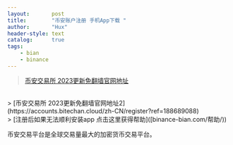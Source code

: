 ```yaml
---
layout:       post
title:        "币安账户注册 手机App下载 "
author:       "Hux"
header-style: text
catalog:      true
tags:
    - bian
    - binance
---
```


>  [币安交易所 2023更新免翻墙官网地址](https://accounts.bitechan.wiki/zh-CN/register?ref=188689088)
<br> 
>  [币安交易所 2023更新免翻墙官网地址2](https://accounts.bitechan.cloud/zh-CN/register?ref=188689088)
<br> 
>  [注册后如果无法顺利安装app 点击这里获得帮助]([binance-bian.com/帮助/))




<div>
 
    
    
币安交易平台是全球交易量最大的加密货币交易平台。
</div>
